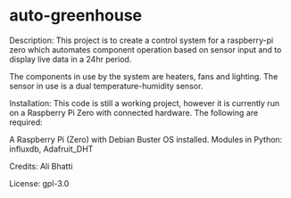 # auto-greenhouse

Description:
This project is to create a control system for a raspberry-pi zero which automates component operation based on sensor input and to display live data in a 24hr period. 

The components in use by the system are heaters, fans and lighting. The sensor in use is a dual temperature-humidity sensor. 

Installation:
This code is still a working project, however it is currently run on a Raspberry Pi Zero with connected hardware. The following are required:

A Raspberry Pi (Zero) with Debian Buster OS installed.  Modules in Python: influxdb, Adafruit_DHT 

Credits:
Ali Bhatti 

License:
gpl-3.0

